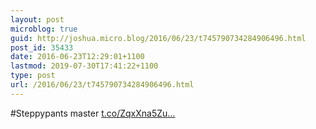 ```yaml
---
layout: post
microblog: true
guid: http://joshua.micro.blog/2016/06/23/t745790734284906496.html
post_id: 35433
date: 2016-06-23T12:29:01+1100
lastmod: 2019-07-30T17:41:22+1100
type: post
url: /2016/06/23/t745790734284906496.html
---
```

#Steppypants master [t.co/ZqxXna5Zu...](https://t.co/ZqxXna5ZuB)

